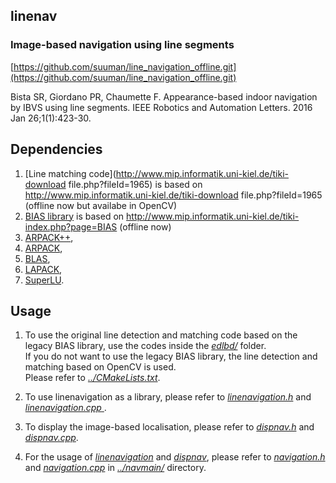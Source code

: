 ## linenav

### Image-based navigation using line segments
[https://github.com/suuman/line_navigation_offline.git](https://github.com/suuman/line_navigation_offline.git)

Bista SR, Giordano PR, Chaumette F. Appearance-based indoor navigation by IBVS using line segments. IEEE Robotics and Automation Letters. 2016 Jan 26;1(1):423-30.

## Dependencies
1. [Line matching code](http://www.mip.informatik.uni-kiel.de/tiki-download file.php?fileId=1965) is based on http://www.mip.informatik.uni-kiel.de/tiki-download file.php?fileId=1965 (offline now but availabe in OpenCV)
2. [BIAS library](http://www.mip.informatik.uni-kiel.de/tiki-index.php?page=BIAS) is based on http://www.mip.informatik.uni-kiel.de/tiki-index.php?page=BIAS (offline now)
3. [ARPACK++](http://www.ime.unicamp.br/~chico/arpack++/),
4. [ARPACK](https://www.caam.rice.edu/software/ARPACK/),
5. [BLAS](http://www.netlib.org/blas/),
6. [LAPACK](http://www.netlib.org/lapack/),
7. [SuperLU](https://portal.nersc.gov/project/sparse/superlu/).

## Usage
1. To use the original line detection and matching code based on the legacy BIAS library, use the codes inside the [*edlbd/*](https://github.com/suuman/pepper_navigation/tree/main/linenav/edlbd) folder.  
If you do not want to use the legacy BIAS library, the line detection and matching based on OpenCV is used.  
Please refer to [*../CMakeLists.txt*](https://github.com/suuman/pepper_navigation/blob/main/CMakeLists.txt).

2. To use linenavigation as a library, please refer to [*linenavigation.h*](https://github.com/suuman/pepper_navigation/blob/main/linenav/linenavigation.h) and [*linenavigation.cpp*
](https://github.com/suuman/pepper_navigation/blob/main/linenav/linenavigation.cpp).
3. To display the image-based localisation, please refer to [*dispnav.h*](https://github.com/suuman/pepper_navigation/blob/main/linenav/dispnav.h) and [*dispnav.cpp*](https://github.com/suuman/pepper_navigation/blob/main/linenav/dispnav.cpp).

4. For the usage of *[linenavigation](https://github.com/suuman/pepper_navigation/blob/main/linenav/linenavigation.h)* and *[dispnav](https://github.com/suuman/pepper_navigation/blob/main/linenav/dispnav.h)*, please refer to [*navigation.h*](https://github.com/suuman/pepper_navigation/blob/main/navmain/navigation.h) and [*navigation.cpp*](https://github.com/suuman/pepper_navigation/blob/main/navmain/navigation.cpp) in [*../navmain/*](https://github.com/suuman/pepper_navigation/tree/main/navmain) directory.